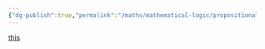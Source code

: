 ```yaml
---
{"dg-publish":true,"permalink":"/maths/mathematical-logic/propositional-logic/","tags":["unfinished"],"noteIcon":"1"}
---
```


[this](https://web.stanford.edu/class/archive/cs/cs103/cs103.1132/lectures/09/Small09.pdf) 